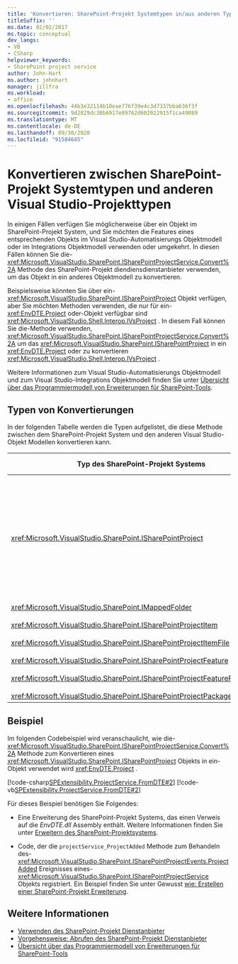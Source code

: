 ```yaml
---
title: 'Konvertieren: SharePoint-Projekt Systemtypen in/aus anderen Typen'
titleSuffix: ''
ms.date: 02/02/2017
ms.topic: conceptual
dev_langs:
- VB
- CSharp
helpviewer_keywords:
- SharePoint project service
author: John-Hart
ms.author: johnhart
manager: jillfra
ms.workload:
- office
ms.openlocfilehash: 44b3e32114b10eae776f39e4c3d7337bba636f3f
ms.sourcegitcommit: 9d2829dc30b6917e89762d602022915f1ca49089
ms.translationtype: MT
ms.contentlocale: de-DE
ms.lasthandoff: 09/30/2020
ms.locfileid: "91584645"
---
```

# <a name="convert-between-sharepoint-project-system-types-and-other-visual-studio-project-types"></a>Konvertieren zwischen SharePoint-Projekt Systemtypen und anderen Visual Studio-Projekttypen
  In einigen Fällen verfügen Sie möglicherweise über ein Objekt im SharePoint-Projekt System, und Sie möchten die Features eines entsprechenden Objekts im Visual Studio-Automatisierungs Objektmodell oder im Integrations Objektmodell verwenden oder umgekehrt. In diesen Fällen können Sie die- <xref:Microsoft.VisualStudio.SharePoint.ISharePointProjectService.Convert%2A> Methode des SharePoint-Projekt diendiensdienstanbieter verwenden, um das Objekt in ein anderes Objektmodell zu konvertieren.

 Beispielsweise könnten Sie über ein- <xref:Microsoft.VisualStudio.SharePoint.ISharePointProject> Objekt verfügen, aber Sie möchten Methoden verwenden, die nur für ein- <xref:EnvDTE.Project> oder-Objekt verfügbar sind <xref:Microsoft.VisualStudio.Shell.Interop.IVsProject> . In diesem Fall können Sie die-Methode verwenden, <xref:Microsoft.VisualStudio.SharePoint.ISharePointProjectService.Convert%2A> um das <xref:Microsoft.VisualStudio.SharePoint.ISharePointProject> in ein <xref:EnvDTE.Project> oder zu konvertieren <xref:Microsoft.VisualStudio.Shell.Interop.IVsProject> .

 Weitere Informationen zum Visual Studio-Automatisierungs Objektmodell und zum Visual Studio-Integrations Objektmodell finden Sie unter [Übersicht über das Programmiermodell von Erweiterungen für SharePoint-Tools](../sharepoint/overview-of-the-programming-model-of-sharepoint-tools-extensions.md).

## <a name="types-of-conversions"></a>Typen von Konvertierungen
 In der folgenden Tabelle werden die Typen aufgelistet, die diese Methode zwischen dem SharePoint-Projekt System und den anderen Visual Studio-Objekt Modellen konvertieren kann.

|Typ des SharePoint-Projekt Systems|Entsprechende Typen in den Automatisierungs-und Integrations Objekt Modellen|
|------------------------------------|-------------------------------------------------------------------------|
|<xref:Microsoft.VisualStudio.SharePoint.ISharePointProject>|<xref:EnvDTE.Project><br /><br /> oder<br /><br /> Eine beliebige Schnittstelle im Visual Studio-Integrations Objektmodell, die vom zugrunde liegenden COM-Objekt für das Projekt implementiert wird. Zu diesen Schnittstellen zählen <xref:Microsoft.VisualStudio.Shell.Interop.IVsHierarchy> , <xref:Microsoft.VisualStudio.Shell.Interop.IVsProject> (oder eine abgeleitete Schnittstelle) und <xref:Microsoft.VisualStudio.Shell.Interop.IVsBuildPropertyStorage> . Eine Liste der Haupt Schnittstellen, die von-Projekten implementiert werden, finden Sie unter [Projekt Modell-Kernkomponenten](../extensibility/internals/project-model-core-components.md).|
|<xref:Microsoft.VisualStudio.SharePoint.IMappedFolder><br /><br /> <xref:Microsoft.VisualStudio.SharePoint.ISharePointProjectItem><br /><br /> <xref:Microsoft.VisualStudio.SharePoint.ISharePointProjectItemFile><br /><br /> <xref:Microsoft.VisualStudio.SharePoint.ISharePointProjectFeature><br /><br /> <xref:Microsoft.VisualStudio.SharePoint.ISharePointProjectFeatureResourceFile><br /><br /> <xref:Microsoft.VisualStudio.SharePoint.ISharePointProjectPackage>|<xref:EnvDTE.ProjectItem><br /><br /> oder<br /><br /> Ein- <xref:System.UInt32> Wert (auch als vsitemid bezeichnet), der das Projektmitglied in der identifiziert <xref:Microsoft.VisualStudio.Shell.Interop.IVsHierarchy> , das es enthält. Dieser Wert kann an den *ItemID* -Parameter einiger Methoden übergeben werden <xref:Microsoft.VisualStudio.Shell.Interop.IVsHierarchy> .|

## <a name="example"></a>Beispiel
 Im folgenden Codebeispiel wird veranschaulicht, wie die- <xref:Microsoft.VisualStudio.SharePoint.ISharePointProjectService.Convert%2A> Methode zum Konvertieren eines <xref:Microsoft.VisualStudio.SharePoint.ISharePointProject> Objekts in ein-Objekt verwendet wird <xref:EnvDTE.Project> .

 [!code-csharp[SPExtensibility.ProjectService.FromDTE#2](../sharepoint/codesnippet/CSharp/spprojectserviceaddin/connect.cs#2)]
 [!code-vb[SPExtensibility.ProjectService.FromDTE#2](../sharepoint/codesnippet/VisualBasic/spprojectserviceaddin/connect.vb#2)]

 Für dieses Beispiel benötigen Sie Folgendes:

- Eine Erweiterung des SharePoint-Projekt Systems, das einen Verweis auf die *EnvDTE.dll* Assembly enthält. Weitere Informationen finden Sie unter [Erweitern des SharePoint-Projektsystems](../sharepoint/extending-the-sharepoint-project-system.md).

- Code, der die `projectService_ProjectAdded` Methode zum Behandeln des- <xref:Microsoft.VisualStudio.SharePoint.ISharePointProjectEvents.ProjectAdded> Ereignisses eines- <xref:Microsoft.VisualStudio.SharePoint.ISharePointProjectService> Objekts registriert. Ein Beispiel finden Sie unter Gewusst [wie: Erstellen einer SharePoint-Projekt Erweiterung](../sharepoint/how-to-create-a-sharepoint-project-extension.md).

## <a name="see-also"></a>Weitere Informationen

- [Verwenden des SharePoint-Projekt Dienstanbieter](../sharepoint/using-the-sharepoint-project-service.md)
- [Vorgehensweise: Abrufen des SharePoint-Projekt Dienstanbieter](../sharepoint/how-to-retrieve-the-sharepoint-project-service.md)
- [Übersicht über das Programmiermodell von Erweiterungen für SharePoint-Tools](../sharepoint/overview-of-the-programming-model-of-sharepoint-tools-extensions.md)
